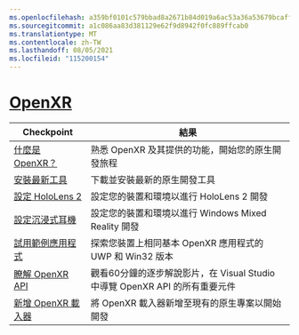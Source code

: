 ```yaml
---
ms.openlocfilehash: a359bf0101c579bbad8a2671b84d019a6ac53a36a53679bcaff5774694901850
ms.sourcegitcommit: a1c086aa83d381129e62f9d8942f0fc889ffcab0
ms.translationtype: MT
ms.contentlocale: zh-TW
ms.lasthandoff: 08/05/2021
ms.locfileid: "115200154"
---
```

# <a name="openxr"></a>[OpenXR](#tab/openxr)

|  Checkpoint  |  結果  |
| --- | --- |
| [什麼是 OpenXR？](../native/openxr.md) | 熟悉 OpenXR 及其提供的功能，開始您的原生開發旅程 |
| [安裝最新工具](../install-the-tools.md) | 下載並安裝最新的原生開發工具 |
| [設定 HoloLens 2](../native/openxr-getting-started.md#getting-started-with-openxr-for-hololens-2) | 設定您的裝置和環境以進行 HoloLens 2 開發 |
| [設定沉浸式耳機](../native/openxr-getting-started.md#getting-started-with-openxr-for-windows-mixed-reality-headsets) | 設定您的裝置和環境以進行 Windows Mixed Reality 開發 |
| [試用範例應用程式](../native/openxr-getting-started.md#building-a-sample-openxr-app) | 探索您裝置上相同基本 OpenXR 應用程式的 UWP 和 Win32 版本 |
| [瞭解 OpenXR API](../native/openxr-getting-started.md#learning-the-openxr-api) | 觀看60分鐘的逐步解說影片，在 Visual Studio 中導覽 OpenXR API 的所有重要元件 |
| [新增 OpenXR 載入器](../native/openxr-getting-started.md#integrate-the-openxr-loader-into-a-project) | 將 OpenXR 載入器新增至現有的原生專案以開始開發 |

<!--
# [WinRT (Legacy)](#tab/winrt)

|  Checkpoint  |  Outcome  |
| --- | --- |
| [Create a UWP app](../creating-a-holographic-directx-project.md) | Build a new Universal Windows Platform holographic app from scratch |
| [Create a Win32 app](../creating-a-holographic-directx-project.md#creating-a-win32-project) | Build a new Win32 holographic app from scratch |
| [Get a HolographicSpace](../getting-a-holographicspace.md) | Control immersive rendering, provide camera data, and access the spatial reasoning APIs |
| [Render in DirectX](../rendering-in-directx.md) | Reason about the position and orientation of one or more observers of a holographic scene as predicted by the system |
| [Coordinate systems in DirectX](../coordinate-systems-in-directx.md) | Explore the basis of spatial understanding offered by Windows Mixed Reality APIs. |
-->




